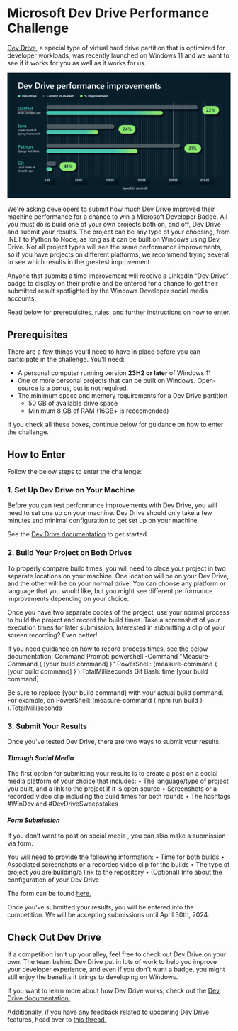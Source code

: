 # Microsoft Dev Drive Performance Challenge

[Dev Drive](https://aka.ms/windex/devdrive/docs), a special type of virtual hard drive partition that is optimized for developer workloads, was recently launched on Windows 11 and we want to see if it works for you as well as it works for us.

![Graphic showing Dev Drive performance improvements for different platforms](DevDrivePerf.png)

We're asking developers to submit how much Dev Drive improved their machine performance for a chance to win a Microsoft Developer Badge. All you must do is build one of your own projects both on, and off, Dev Drive and submit your results. The project can be any type of your choosing, from .NET to Python to Node, as long as it can be built on Windows using Dev Drive. Not all project types will see the same performance improvements, so if you have projects on different platforms, we recommend trying several to see which results in the greatest improvement.

Anyone that submits a time improvement will receive a LinkedIn “Dev Drive” badge to display on their profile and be entered for a chance to get their submitted result spotlighted by the Windows Developer social media accounts. 

Read below for prerequisites, rules, and further instructions on how to enter.

## Prerequisites

There are a few things you'll need to have in place before you can participate in the challenge. You'll need:

* A personal computer running version **23H2 or later** of Windows 11
* One or more personal projects that can be built on Windows. Open-source is a bonus, but is not required.
* The minimum space and memory requirements for a Dev Drive partition
    * 50 GB of available drive space
    * Minimum 8 GB of RAM (16GB+ is reccomended)

If you check all these boxes, continue below for guidance on how to enter the challenge.

## How to Enter 

Follow the below steps to enter the challenge:

### 1. Set Up Dev Drive on Your Machine 

Before you can test performance improvements with Dev Drive, you will need to set one up on your machine. Dev Drive should only take a few minutes and minimal configuration to get set up on your machine,

See the [Dev Drive documentation](https://aka.ms/windex/devdrive/docs) to get started.

### 2. Build Your Project on Both Drives
To properly compare build times, you will need to place your project in two separate locations on your machine. One location will be on your Dev Drive, and the other will be on your normal drive. You can choose any platform or language that you would like, but you might see different performance improvements depending on your choice.

Once you have two separate copies of the project, use your normal process to build the project and record the build times.  Take a screenshot of your execution times for later submission. Interested in submitting a clip of your screen recording? Even better!  

If you need guidance on how to record process times, see the below documentation:
Command Prompt: powershell -Command "Measure-Command { [your build command] }"
PowerShell: (measure-command { [your build command] } ).TotalMilliseconds
Git Bash: time [your build command]

Be sure to replace [your build command] with your actual build command. For example, on PowerShell: (measure-command { npm run build } ).TotalMilliseconds

### 3. Submit Your Results

Once you've tested Dev Drive, there are two ways to submit your results.

#### *Through Social Media*

The first option for submitting your results is to create a post on a social media platform of your choice that includes:
•	The language/type of project you built, and a link to the project if it is open source
•	Screenshots or a recorded video clip including the build times for both rounds
•	The hashtags #WinDev and #DevDriveSweepstakes

#### *Form Submission*

If you don’t want to post on social media , you can also make a submission via form.

You will need to provide the following information:
•	Time for both builds
•	Associated screenshots or a recorded video clip for the builds
•	The type of project you are building/a link to the repository
•	(Optional) Info about the configuration of your Dev Drive

The form can be found [here.]()

Once you've submitted your results, you will be entered into the competition. We will be accepting submissions until April 30th, 2024.  

## Check Out Dev Drive  

If a competition isn't up your alley, feel free to check out Dev Drive on your own. The team behind Dev Drive put in lots of work to help you improve your developer experience, and even if you don't want a badge, you might still enjoy the benefits it brings to developing on Windows.

If you want to learn more about how Dev Drive works, check out the [Dev Drive documentation.](https://aka.ms/windex/devdrive/docs)

Additionally, if you have any feedback related to upcoming Dev Drive features, head over to [this thread.](https://aka.ms/windex/devdrive/feedback)
